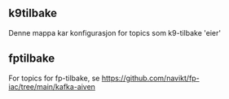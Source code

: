 

## k9tilbake

Denne mappa kar konfigurasjon for topics som k9-tilbake 'eier'

## fptilbake

For topics for fp-tilbake, se https://github.com/navikt/fp-iac/tree/main/kafka-aiven